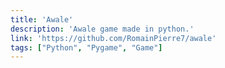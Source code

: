 ```yaml
---
title: 'Awale'
description: 'Awale game made in python.'
link: 'https://github.com/RomainPierre7/awale'
tags: ["Python", "Pygame", "Game"]
---
```


